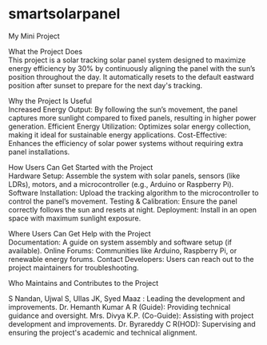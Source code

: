 # smartsolarpanel
My Mini Project

What the Project Does<br>
This project is a solar tracking solar panel system designed to maximize energy efficiency by 30% by continuously aligning the panel with the sun’s position throughout the day. It automatically resets to the default eastward position after sunset to prepare for the next day's tracking.

Why the Project Is Useful<br>
Increased Energy Output: By following the sun’s movement, the panel captures more sunlight compared to fixed panels, resulting in higher power generation.
Efficient Energy Utilization: Optimizes solar energy collection, making it ideal for sustainable energy applications.
Cost-Effective: Enhances the efficiency of solar power systems without requiring extra panel installations.

How Users Can Get Started with the Project<br>
Hardware Setup: Assemble the system with solar panels, sensors (like LDRs), motors, and a microcontroller (e.g., Arduino or Raspberry Pi).
Software Installation: Upload the tracking algorithm to the microcontroller to control the panel’s movement.
Testing & Calibration: Ensure the panel correctly follows the sun and resets at night.
Deployment: Install in an open space with maximum sunlight exposure.

Where Users Can Get Help with the Project<br>
Documentation: A guide on system assembly and software setup (if available).
Online Forums: Communities like Arduino, Raspberry Pi, or renewable energy forums.
Contact Developers: Users can reach out to the project maintainers for troubleshooting.

Who Maintains and Contributes to the Project<br>

S Nandan, Ujwal S, Ullas JK, Syed Maaz : Leading the development and improvements.
Dr. Hemanth Kumar A R (Guide): Providing technical guidance and oversight.
Mrs. Divya K.P. (Co-Guide): Assisting with project development and improvements.
Dr. Byrareddy  C R(HOD): Supervising and ensuring the project's academic and technical alignment.
